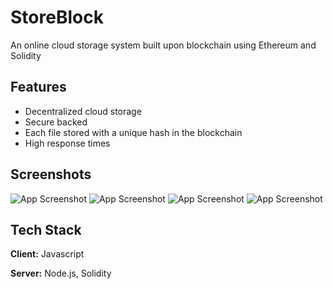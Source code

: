 # StoreBlock

An online cloud storage system built upon blockchain using Ethereum and Solidity

## Features

- Decentralized cloud storage
- Secure backed
- Each file stored with a unique hash in the blockchain
- High response times


## Screenshots

![App Screenshot](https://github.com/m3rcury02/StoreBlock/blob/fe5b83db29513cfdf771bdf1a1ce24ec72870fc2/Screenshot_20230808_003016.png)
![App Screenshot](https://github.com/m3rcury02/StoreBlock/blob/fe5b83db29513cfdf771bdf1a1ce24ec72870fc2/Screenshot_20230808_003113.png)
![App Screenshot](https://github.com/m3rcury02/StoreBlock/blob/fe5b83db29513cfdf771bdf1a1ce24ec72870fc2/Screenshot_20230808_003137.png)
![App Screenshot](https://github.com/m3rcury02/StoreBlock/blob/fe5b83db29513cfdf771bdf1a1ce24ec72870fc2/Screenshot_20230808_003158.png)


## Tech Stack

**Client:** Javascript

**Server:** Node.js, Solidity

